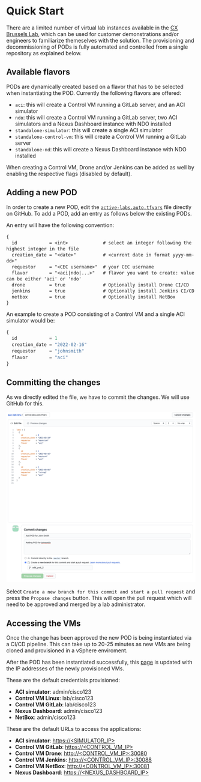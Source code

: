 # Quick Start

There are a limited number of virtual lab instances available in the [CX Brussels Lab](http://emear-coe-lab), which can be used for customer demonstrations and/or engineers to familiarize themeselves with the solution. The provisioning and decommissioning of PODs is fully automated and controlled from a single repository as explained below.

## Available flavors

PODs are dynamically created based on a flavor that has to be selected when instantiating the POD. Currently the following flavors are offered:

- `aci`: this will create a Control VM running a GitLab server, and an ACI simulator
- `ndo`: this will create a Control VM running a GitLab server, two ACI simulators and a Nexus Dashboard instance with NDO installed
- `standalone-simulator`: this will create a single ACI simulator
- `standalone-control-vm`: this will create a Control VM running a GitLab server
- `standalone-nd`: this will create a Nexus Dashboard instance with NDO installed

When creating a Control VM, Drone and/or Jenkins can be added as well by enabling the respective flags (disabled by default).

## Adding a new POD

In order to create a new POD, edit the [`active-labs.auto.tfvars`](https://wwwin-github.cisco.com/netascode/aac-lab-ron/edit/master/active-labs.auto.tfvars) file directly on GitHub. To add a POD, add an entry as follows below the existing PODs.

An entry will have the following convention:

```
{
  id            = <int>             # select an integer following the highest integer in the file
  creation_date = "<date>"          # <current date in format yyyy-mm-dd>"
  requestor     = "<CEC username>"  # your CEC username
  flavor        = "<aci|ndo|...>"   # flavor you want to create: value can be either 'aci' or 'ndo'
  drone         = true              # Optionally install Drone CI/CD
  jenkins       = true              # Optionally install Jenkins CI/CD
  netbox        = true              # Optionally install NetBox
}
```

An example to create a POD consisting of a Control VM and a single ACI simulator would be:

```terraform
{
  id            = 1
  creation_date = "2022-02-16"
  requestor     = "johnsmith"
  flavor        = "aci"
}
```

## Committing the changes

As we directly edited the file, we have to commit the changes. We will use GitHub for this.

![aac_github](../assets/labs/github1.png)

Select `Create a new branch for this commit and start a pull request` and press the `Propose changes` button. This will open the pull request which will need to be approved and merged by a lab administrator.

## Accessing the VMs

Once the change has been approved the new POD is being instantiated via a CI/CD pipeline. This can take up to 20-25 minutes as new VMs are being cloned and provisioned in a vSphere enviroment.

After the POD has been instantiated successfully, this [page](./ip_addresses.md) is updated with the IP addresses of the newly provisioned VMs.

These are the default credentials provisioned:

- **ACI simulator**: admin/cisco123
- **Control VM Linux**: lab/cisco123
- **Control VM GitLab**: lab/cisco123
- **Nexus Dashboard**: admin/cisco123
- **NetBox**: admin/cisco123

These are the default URLs to access the applications:

- **ACI simulator**: [https://<SIMULATOR_IP\>]()
- **Control VM GitLab**: [https://<CONTROL_VM_IP\>]()
- **Control VM Drone**: [http://<CONTROL_VM_IP\>:30080]()
- **Control VM Jenkins**: [http://<CONTROL_VM_IP\>:30088]()
- **Control VM NetBox**: [http://<CONTROL_VM_IP\>:30081]()
- **Nexus Dashboard**: [https://<NEXUS_DASHBOARD_IP\>]()
